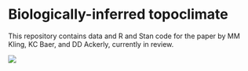 # Biologically-inferred topoclimate

This repository contains data and R and Stan code for the paper by MM Kling, KC Baer, and DD Ackerly, currently in review.

![](figures/manuscript/downscale.png)
